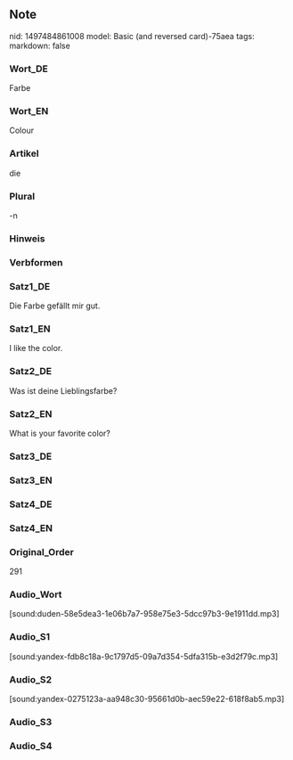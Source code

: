 ## Note
nid: 1497484861008
model: Basic (and reversed card)-75aea
tags: 
markdown: false

### Wort_DE
Farbe

### Wort_EN
Colour

### Artikel
die

### Plural
-n

### Hinweis


### Verbformen


### Satz1_DE
Die Farbe gefällt mir gut.

### Satz1_EN
I like the color.

### Satz2_DE
Was ist deine Lieblingsfarbe?

### Satz2_EN
What is your favorite color?

### Satz3_DE


### Satz3_EN


### Satz4_DE


### Satz4_EN


### Original_Order
291

### Audio_Wort
[sound:duden-58e5dea3-1e06b7a7-958e75e3-5dcc97b3-9e1911dd.mp3]

### Audio_S1
[sound:yandex-fdb8c18a-9c1797d5-09a7d354-5dfa315b-e3d2f79c.mp3]

### Audio_S2
[sound:yandex-0275123a-aa948c30-95661d0b-aec59e22-618f8ab5.mp3]

### Audio_S3


### Audio_S4

